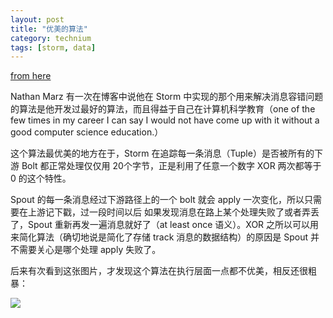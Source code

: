 ```yaml
---
layout: post
title: "优美的算法"
category: technium
tags: [storm, data]
---
```


[from here](http://nathanmarz.com/blog/history-of-apache-storm-and-lessons-learned.html)

Nathan Marz 有一次在博客中说他在 Storm 中实现的那个用来解决消息容错问题的算法是他开发过最好的算法，而且得益于自己在计算机科学教育（one of the few times in my career I can say I would not have come up with it without a good computer science education.）

这个算法最优美的地方在于，Storm 在追踪每一条消息（Tuple）是否被所有的下游 Bolt 都正常处理仅仅用 20个字节，正是利用了任意一个数字 XOR 两次都等于 0 的这个特性。

Spout 的每一条消息经过下游路径上的一个 bolt 就会 apply 一次变化，所以只需要在上游记下戳，过一段时间以后 如果发现消息在路上某个处理失败了或者弄丢了，Spout 重新再发一遍消息就好了（at least once 语义）。XOR 之所以可以用来简化算法（确切地说是简化了存储 track 消息的数据结构）的原因是 Spout 并不需要关心是哪个处理 apply 失败了。

后来有次看到这张图片，才发现这个算法在执行层面一点都不优美，相反还很粗暴：

![](http://ww3.sinaimg.cn/large/534218ffgw1fado8pks5gg20e0070ab6.gif)